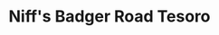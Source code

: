 ---
title: "Niff's Badger Road Tesoro"
url: /north-pole/niffs-badger-road-tesoro/
shop: convenience
---